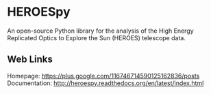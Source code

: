 HEROESpy
========

An open-source Python library for the analysis of the High Energy Replicated
Optics to Explore the Sun (HEROES) telescope data.

Web Links
---------
Homepage: https://plus.google.com/116746714590125162836/posts
Documentation: http://heroespy.readthedocs.org/en/latest/index.html